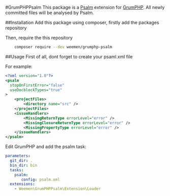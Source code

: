 #GrumPHPPsalm
This package is a [Psalm](https://github.com/vimeo/psalm) extension for [GrumPHP](https://github.com/phpro/grumphp).
All newly committed files will be analysed by Psalm.

##Installation
Add this package using composer, firstly add the packages repository


Then, require the this repository

```bash
	composer require --dev weemen/grumphp-psalm
```

##Usage
First of all, dont forget to create your psaml.xml file

For example:

```xml
<?xml version="1.0"?>
<psalm
  stopOnFirstError="false"
  useDocblockTypes="true"
>
    <projectFiles>
        <directory name="src" />
    </projectFiles>
    <issueHandlers>
        <MissingReturnType errorLevel="error" />
        <MissingClosureReturnType errorLevel="error" />
        <MissingPropertyType errorLevel="error" />
    </issueHandlers>
</psalm>
```

Edit GrumPHP and add the psalm task:
```yaml
parameters:
  git_dir: .
  bin_dir: bin
  tasks:
    psalm:
       config: psalm.xml
  extensions:
    - Weemen\GrumPHPPsalm\Extension\Loader
```
